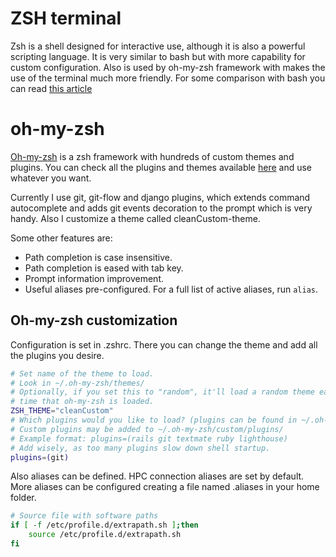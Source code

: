 # ZSH terminal
Zsh is a shell designed for interactive use, although it is also a powerful scripting language. It is very similar to bash but with more capability for custom configuration. Also is used by oh-my-zsh framework with makes the use of the terminal much more friendly.
For some comparison with bash you can read [this article](http://stackabuse.com/zsh-vs-bash/)

# oh-my-zsh
[Oh-my-zsh](http://ohmyz.sh/) is a zsh framework with hundreds of custom themes and plugins. You can check all the plugins and themes available [here](https://github.com/robbyrussell/oh-my-zsh/wiki/Plugins-Overview) and use whatever you want.

Currently I use git, git-flow and django plugins, which extends command autocomplete and adds git events decoration to the prompt which is very handy. Also I customize a theme called cleanCustom-theme.

Some other features are:
* Path completion is case insensitive.
* Path completion is eased with tab key.
* Prompt information improvement.
* Useful aliases pre-configured. For a full list of active aliases, run `alias`.

## Oh-my-zsh customization
Configuration is set in .zshrc. There you can change the theme and add all the plugins you desire.
```Bash
# Set name of the theme to load.
# Look in ~/.oh-my-zsh/themes/
# Optionally, if you set this to "random", it'll load a random theme each
# time that oh-my-zsh is loaded.
ZSH_THEME="cleanCustom"
# Which plugins would you like to load? (plugins can be found in ~/.oh-my-zsh/plugins/*)
# Custom plugins may be added to ~/.oh-my-zsh/custom/plugins/
# Example format: plugins=(rails git textmate ruby lighthouse)
# Add wisely, as too many plugins slow down shell startup.
plugins=(git)
```
Also aliases can be defined. HPC connection aliases are set by default. More aliases can be configured creating a file named .aliases in your home folder.
```Bash
# Source file with software paths
if [ -f /etc/profile.d/extrapath.sh ];then
	source /etc/profile.d/extrapath.sh
fi
```